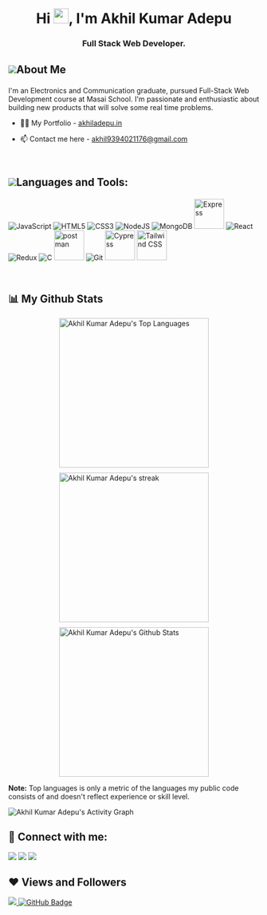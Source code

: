 <h1 align="center">Hi <img src="https://raw.githubusercontent.com/MartinHeinz/MartinHeinz/master/wave.gif" width=30 height=30>, I'm Akhil Kumar Adepu</h1>
<h3 align="center">Full Stack Web Developer.</h3>

## <p style="display:flex; align-items: center"><img src="https://img.icons8.com/color/28/000000/user-male-circle--v2.png"/> About Me </p>

<p>I'm an Electronics and Communication graduate, pursued Full-Stack Web Development course at Masai School. I'm passionate and enthusiastic about building new products that will solve some real time problems.</p>

- 👨‍💻 My Portfolio - [akhiladepu.in](https://akhiladepu.in/)

- 📫 Contact me here - <a href="mailto:akhil9394021176@gmail.com" alt="#">akhil9394021176@gmail.com</a>

<br/>

## <p style="display:flex; align-items: center"> <img src="https://img.icons8.com/color/28/000000/source-code.png"/> Languages and Tools:</p>

<span>
<p align="left">
<img src="https://img.icons8.com/color/60/000000/javascript--v1.png" alt="JavaScript"/>
<img src="https://img.icons8.com/color/60/000000/html-5--v1.png" alt="HTML5"/>
<img src="https://img.icons8.com/color/60/000000/css3.png" alt="CSS3"/>
<img src="https://img.icons8.com/color/60/000000/nodejs.png" alt="NodeJS"/>
<img src="https://img.icons8.com/color/60/000000/mongodb.png" alt="MongoDB"/>
<img src="https://user-images.githubusercontent.com/81949743/169054466-56d74e78-ccc2-4398-80d5-35af9a44dd58.png" style="width:60px; height:60px" alt="Express"/>
<img src="https://img.icons8.com/color/60/000000/react-native.png" alt="React"/>
<img src="https://img.icons8.com/color/60/000000/redux.png" alt="Redux"/>
<img src="https://img.icons8.com/color/60/000000/c-programming.png" alt="C"/>
<img src="https://www.vectorlogo.zone/logos/getpostman/getpostman-icon.svg" alt="postman" width="60" height="60"/>
<img src="https://img.icons8.com/color/60/000000/git.png" alt="Git"/>
<img src="https://user-images.githubusercontent.com/81949743/160779117-477e2594-f5e0-4811-9118-866432fb9557.svg" width="60" height="60" alt="Cypress" />
<img src="https://upload.wikimedia.org/wikipedia/commons/d/d5/Tailwind_CSS_Logo.svg" width="60" height="60" alt="Tailwind CSS" />
</p>
</span>

<br/>

## 📊 My Github Stats

<div style="display:flex; flex-wrap: wrap; gap:10px; align-items:center; justify-content:center">
<img alt="Akhil Kumar Adepu's Top Languages" src="https://github-readme-stats.vercel.app/api/top-langs/?username=akhiladepu&langs_count=3&count_private=true&layout=compact&theme=react&hide_border=true&bg_color=0D1117" style="width:300px" />

<img title="Streak Status" alt="Akhil Kumar Adepu's streak" src="https://github-readme-streak-stats.herokuapp.com/?user=akhiladepu&theme=black-ice&hide_border=true&stroke=0000&background=060A0CD0" style="width:300px" />

<img alt="Akhil Kumar Adepu's Github Stats" src="https://github-readme-stats.vercel.app/api?username=akhiladepu&show_icons=true&count_private=true&theme=react&hide_border=true&bg_color=0D1117" style="width:300px" />
</div>


<b>Note:</b> Top languages is only a metric of the languages my public code consists of and doesn't reflect experience or skill level.
<br/>

<img alt="Akhil Kumar Adepu's Activity Graph" src="https://activity-graph.herokuapp.com/graph?username=akhiladepu&bg_color=0D1117&color=5BCDEC&line=5BCDEC&point=FFFFFF&hide_border=true" />
<br/>

## :handshake: Connect with me:

<p align="left">

<a href = "mailto:akhil9394021176@gmail.com"><img src="https://img.icons8.com/fluent/42/000000/gmail.png"/></a>
<a href = "https://www.linkedin.com/in/akhil-kumar-adepu/"><img src="https://img.icons8.com/fluent/42/000000/linkedin.png"/></a>
<a href = "https://twitter.com/akhiladepu0"><img src="https://img.icons8.com/fluent/42/000000/twitter.png"/></a>

</p>

## ❤ Views and Followers

<a href="https://github.com/Meghna-DAS/github-profile-views-counter">
    <img src="https://komarev.com/ghpvc/?username=akhiladepu">
</a>
<a href="https://github.com/akhiladepu?tab=followers"><img src="https://img.shields.io/github/followers/akhiladepu?label=Followers&style=social" alt="GitHub Badge"></a>
